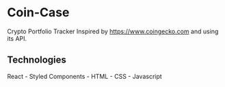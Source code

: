 # Coin-Case

Crypto Portfolio Tracker
Inspired by https://www.coingecko.com and using its API.

## Technologies
React - Styled Components - HTML - CSS - Javascript
